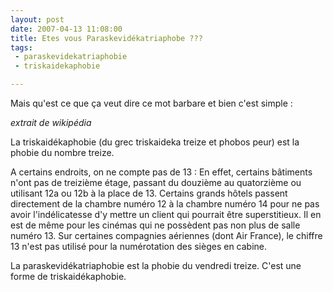 ```yaml
---
layout: post
date: 2007-04-13 11:08:00
title: Etes vous Paraskevidékatriaphobe ???
tags:
 - paraskevidekatriaphobie
 - triskaidekaphobie

---
```


Mais qu'est ce que ça veut dire ce mot barbare  et bien c'est simple :

_extrait de wikipédia_

La triskaidékaphobie (du grec triskaideka treize et phobos peur) est la phobie du nombre treize.

A certains endroits, on ne compte pas de 13 : En effet, certains bâtiments n'ont pas de treizième étage, passant du douzième au quatorzième ou utilisant 12a ou 12b à la place de 13. Certains grands hôtels passent directement de la chambre numéro 12 à la chambre numéro 14 pour ne pas avoir l'indélicatesse d'y mettre un client qui pourrait être superstitieux. Il en est de même pour les cinémas qui ne possèdent pas non plus de salle numéro 13. Sur certaines compagnies aériennes (dont Air France), le chiffre 13 n'est pas utilisé pour la numérotation des sièges en cabine.

La paraskevidékatriaphobie est la phobie du vendredi treize. C'est une forme de triskaidékaphobie.
